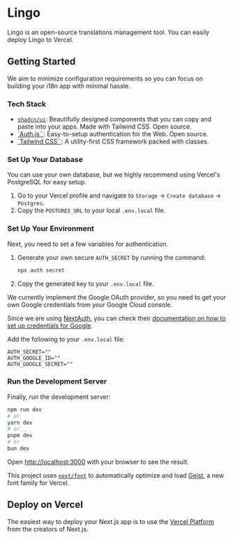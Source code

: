 # Lingo

Lingo is an open-source translations management tool. You can easily deploy Lingo to Vercel.

## Getting Started

We aim to minimize configuration requirements so you can focus on building your i18n app with minimal hassle.

### Tech Stack

- [`shadcn/ui`](https://ui.shadcn.com/): Beautifully designed components that you can copy and paste into your apps. Made with Tailwind CSS. Open source.
- [`Auth.js``](https://authjs.dev/): Easy-to-setup authentication for the Web. Open source.
- [`Tailwind CSS``](https://tailwindcss.com/): A utility-first CSS framework packed with classes.

### Set Up Your Database

You can use your own database, but we highly recommend using Vercel's PostgreSQL for easy setup.

1. Go to your Vercel profile and navigate to `Storage` -> `Create database` -> `Postgres`.
2. Copy the `POSTGRES_URL` to your local `.env.local` file.

### Set Up Your Environment

Next, you need to set a few variables for authentication.

1. Generate your own secure `AUTH_SECRET` by running the command:

   ```bash
   npx auth secret
   ```

2. Copy the generated key to your `.env.local` file.

We currently implement the Google OAuth provider, so you need to get your own Google credentials from your Google Cloud console.

Since we are using [NextAuth](https://authjs.dev/), you can check their [documentation on how to set up credentials for Google](https://console.developers.google.com/apis/credentials).

Add the following to your `.env.local` file:

```
AUTH_SECRET=""
AUTH_GOOGLE_ID=""
AUTH_GOOGLE_SECRET=""
```

### Run the Development Server

Finally, run the development server:

```bash
npm run dev
# or
yarn dev
# or
pnpm dev
# or
bun dev
```

Open [http://localhost:3000](http://localhost:3000) with your browser to see the result.

This project uses [`next/font`](https://nextjs.org/docs/app/building-your-application/optimizing/fonts) to automatically optimize and load [Geist](https://vercel.com/font), a new font family for Vercel.

## Deploy on Vercel

The easiest way to deploy your Next.js app is to use the [Vercel Platform](https://vercel.com/new?utm_medium=default-template&filter=next.js&utm_source=create-next-app&utm_campaign=create-next-app-readme) from the creators of Next.js.
